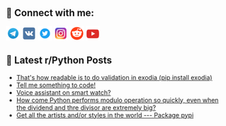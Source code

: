 ## 🔎 Connect with me:
[<img src="https://github.com/bullbesh/bullbesh/blob/main/images/Telegram.png" width="32" height="32" />](https://t.me/bullbesh)
[<img src="https://github.com/bullbesh/bullbesh/blob/main/images/VK.png" width="32" height="32" />](https://vk.com/bullbesh)
[<img src="https://github.com/bullbesh/bullbesh/blob/main/images/Twitter.png" width="32" height="32" />](https://twitter.com/bullbesh1)
[<img src="https://github.com/bullbesh/bullbesh/blob/main/images/Instagram.png" width="32" height="32" />](https://www.instagram.com/bullbesh)
[<img src="https://github.com/bullbesh/bullbesh/blob/main/images/Reddit.png" width="32" height="32" />](https://www.reddit.com/user/bullbesh)
[<img src="https://github.com/bullbesh/bullbesh/blob/main/images/YouTube.png" width="32" height="32" />](https://www.youtube.com/channel/UCtfjRs6uzgq5mfm8S06WTcg)

## 📕 Latest r/Python Posts
<!-- BLOG-POST-LIST:START -->
- [That&#39;s how readable is to do validation in exodia &lpar;pip install exodia&rpar;](https://www.reddit.com/r/Python/comments/13rin17/thats_how_readable_is_to_do_validation_in_exodia/)
- [Tell me something to code!](https://www.reddit.com/r/Python/comments/13rhiz2/tell_me_something_to_code/)
- [Voice assistant on smart watch?](https://www.reddit.com/r/Python/comments/13rf7ij/voice_assistant_on_smart_watch/)
- [How come Python performs modulo operation so quickly, even when the dividend and thre divisor are extremely big?](https://www.reddit.com/r/Python/comments/13rf4dk/how_come_python_performs_modulo_operation_so/)
- [Get all the artists and/or styles in the world --- Package pypi](https://www.reddit.com/r/Python/comments/13rdddc/get_all_the_artists_andor_styles_in_the_world/)
<!-- BLOG-POST-LIST:END -->
